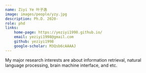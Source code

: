 ```yaml
---
name: Ziyi Ye 叶子逸
image: images/people/yzy.jpg  
description: Ph.D. 2020-  
role: phd  
links:  
    home-page: https://yeziyi1998.github.io/  
    email: yeziyi1998@gmail.com  
    github: yeziyi1998  
    google-scholar: M3Qsb6cAAAAJ  
--- 
```


My major research interests are about information retrieval, natural language processing, brain machine interface, and etc.